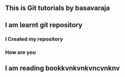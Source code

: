 ## This is Git tutorials by basavaraja
## I am learnt git repository
### I Created my repository 
### How are you
## I am reading bookkvnkvnkvncvnknv
